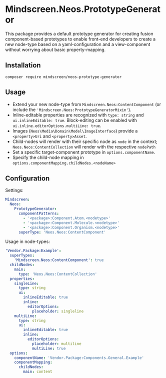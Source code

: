 # Mindscreen.Neos.PrototypeGenerator
This package provides a default prototype generator for creating fusion component-based prototypes to enable front-end developers to create a new node-type based on a yaml-configuration and a view-component without worrying about basic property-mapping.

## Installation
`composer require mindscreen/neos-prototype-generator`

## Usage
* Extend your new node-type from `Mindscreen.Neos:ContentComponent` (or include the `'Mindscreen.Neos:PrototypeGeneratorMixin'`).
* Inline-editable properties are recognized with `type: string` and `ui.inlineEditable: true`. Block-editing can be enabled with `ui.inline.editorOptions.multiLine: true`.
* Images (`Neos\Media\Domain\Model\ImageInterface`) provide a `<property>Uri` and `<property>Asset`.
* Child-nodes will render with their specific node as `node` in the context; `Neos.Neos:ContentCollection` will render with the respective `nodePath`
* Set a specific target-component prototype in `options.componentName`.
* Specify the child-node mapping in `options.componentMapping.childNodes.<nodeName>`

## Configuration
Settings:
```yaml
Mindscreen:
  Neos:
    PrototypeGenerator:
      componentPatterns:
        - '<package>:Component.Atom.<nodetype>'
        - '<package>:Component.Molecule.<nodetype>'
        - '<package>:Component.Organism.<nodetype>'
      superType: 'Neos.Neos:ContentComponent'
```

Usage in node-types:
```yaml
'Vendor.Package:Example':
  superTypes:
    'Mindscreen.Neos:ContentComponent': true
  childNodes:
    main:
      type: 'Neos.Neos:ContentCollection'
  properties:
    singleLine:
      type: string
      ui:
        inlineEditable: true
        inline:
          editorOptions:
            placeholder: singleline
    multiLine:
      type: string
      ui:
        inlineEditable: true
        inline:
          editorOptions:
            placeholder: multiline
            multiLine: true
  options:
    componentName: 'Vendor.Package:Components.General.Example'
    componentMapping:
      childNodes:
        main: content
```

